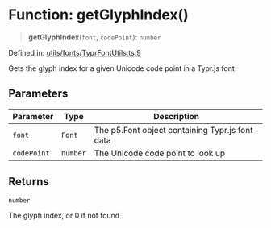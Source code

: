 # Function: getGlyphIndex()

> **getGlyphIndex**(`font`, `codePoint`): `number`

Defined in: [utils/fonts/TyprFontUtils.ts:9](https://github.com/humanbydefinition/p5.asciify/blob/b4847c3686de8aac8ab85c6df8c62f37e7437142/src/lib/utils/fonts/TyprFontUtils.ts#L9)

Gets the glyph index for a given Unicode code point in a Typr.js font

## Parameters

| Parameter   | Type     | Description                                     |
| ----------- | -------- | ----------------------------------------------- |
| `font`      | `Font`   | The p5.Font object containing Typr.js font data |
| `codePoint` | `number` | The Unicode code point to look up               |

## Returns

`number`

The glyph index, or 0 if not found
